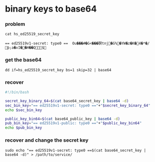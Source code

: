 # binary keys to base64

### problem

```
cat hs_ed25519_secret_key

== ed25519v1-secret: type0 ==  Ou���#�G<���䏃tnj�G%�YW�z�K�4�*�/޾ϸ;a�vI��H��Q͝$
```

### get the base64

```
dd if=hs_ed25519_secret_key bs=1 skip=32 | base64
```

### recover

```bash
#!/bin/bash

secret_key_binary_64=$(cat base64_secret_key | base64 -d)
sec_bin_key="== ed25519v1-secret: type0 =="+"$secret_key_binary_64"
echo $sec_bin_key

public_key_bin64=$(cat base64_public_key | base64 -d)
pub_bin_key="== ed25519v1-public: type0 =="+"$public_key_bin64"
echo $pub_bin_key
```

### recover and change the secret key

```
sudo echo "== ed25519v1-secret: type0 ==$(cat base64_secret_key | base64 -d)" > /path/to/service/
```

